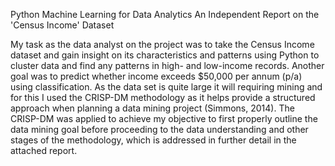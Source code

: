 Python Machine Learning for Data Analytics
An Independent Report on the 'Census Income' Dataset

My task as the data analyst on the project was to take the Census Income dataset and gain insight on its characteristics and patterns using Python to cluster data and find any patterns in high- and low-income records. Another goal was to predict whether income exceeds $50,000 per annum (p/a) using classification.
As the data set is quite large it will requiring mining and for this I used the CRISP-DM methodology as it helps provide a structured approach when planning a data mining project (Simmons, 2014). The CRISP-DM was applied to achieve my objective to first properly outline the data mining goal before proceeding to the data understanding and other stages of the methodology, which is addressed in further detail in the attached report.
